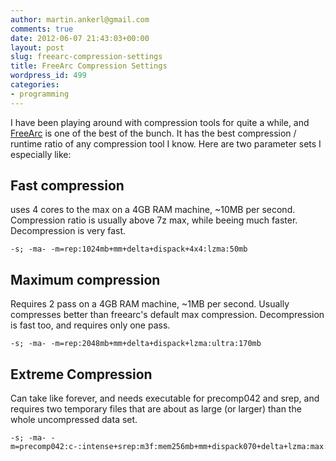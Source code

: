 ```yaml
---
author: martin.ankerl@gmail.com
comments: true
date: 2012-06-07 21:43:03+00:00
layout: post
slug: freearc-compression-settings
title: FreeArc Compression Settings
wordpress_id: 499
categories:
- programming
---
```


I have been playing around with compression tools for quite a while, and [FreeArc](http://freearc.org/Download-Alpha.aspx) is one of the best of the bunch. It has the best compression / runtime ratio of any compression tool I know. Here are two parameter sets I especially like:



## Fast compression


uses 4 cores to the max on a 4GB RAM machine, ~10MB per second. Compression ratio is usually above 7z max, while beeing much faster. Decompression is very fast.

    
    -s; -ma- -m=rep:1024mb+mm+delta+dispack+4x4:lzma:50mb





## Maximum compression


Requires 2 pass on a 4GB RAM machine, ~1MB per second. Usually compresses better than freearc's default max compression. Decompression is fast too, and requires only one pass.

    
    -s; -ma- -m=rep:2048mb+mm+delta+dispack+lzma:ultra:170mb






## Extreme Compression


Can take like forever, and needs executable for precomp042 and srep, and requires two temporary files that are about as large (or larger) than the whole uncompressed data set.

    
    -s; -ma- -m=precomp042:c-:intense+srep:m3f:mem256mb+mm+dispack070+delta+lzma:max:512mb
